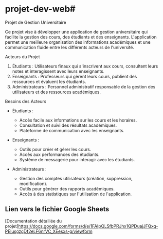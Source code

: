 # projet-dev-web# 
Projet de Gestion Universitaire 

Ce projet vise à développer une application de gestion universitaire qui facilite la gestion des cours, des étudiants et des enseignants. L'application permet une meilleure organisation des informations académiques et une communication fluide entre les différents acteurs de l'université.

Acteurs du Projet
1. Étudiants : Utilisateurs finaux qui s'inscrivent aux cours, consultent leurs notes et interagissent avec leurs enseignants.
2. Enseignants : Professeurs qui gèrent leurs cours, publient des ressources et évaluent les étudiants.
3. Administrateurs : Personnel administratif responsable de la gestion des utilisateurs et des ressources académiques.

 Besoins des Acteurs
- Étudiants :
  - Accès facile aux informations sur les cours et les horaires.
  - Consultation et suivi des résultats académiques.
  - Plateforme de communication avec les enseignants.

- Enseignants :
  - Outils pour créer et gérer les cours.
  - Accès aux performances des étudiants.
  - Système de messagerie pour interagir avec les étudiants.

- Administrateurs :
  - Gestion des comptes utilisateurs (création, suppression, modification).
  - Outils pour générer des rapports académiques.
  - Accès à des statistiques sur l'utilisation de l'application.

## Lien vers le fichier Google Sheets
[Documentation détaillée du projet]https://docs.google.com/forms/d/e/1FAIpQLSfbPRJhx1QPDuajJFQxq-PElusgzgDf2eLF6nrVC_XEesxs-g/viewform
